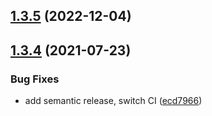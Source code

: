 ## [1.3.5](https://github.com/webtorrent/bittorrent-peerid/compare/v1.3.4...v1.3.5) (2022-12-04)

## [1.3.4](https://github.com/webtorrent/bittorrent-peerid/compare/v1.3.3...v1.3.4) (2021-07-23)


### Bug Fixes

* add semantic release, switch CI ([ecd7966](https://github.com/webtorrent/bittorrent-peerid/commit/ecd7966cd4896f4494119f20bf048e69f7c472c7))
